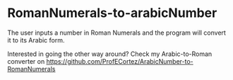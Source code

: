 # RomanNumerals-to-arabicNumber

The user inputs a number in Roman Numerals and the program will convert it to its Arabic form.

Interested in going the other way around? Check my Arabic-to-Roman converter on https://github.com/ProfECortez/ArabicNumber-to-RomanNumerals 
